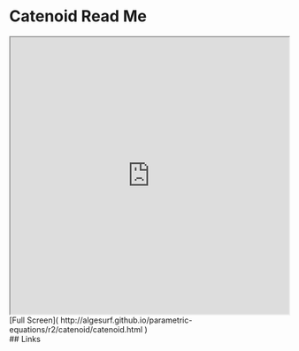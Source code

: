 Catenoid Read Me
===

<iframe src='http://algesurf.github.io/parametric-equations/r2/catenoid/catenoid.html' width=100% height=500px >
There is an `iframe` here. It is not visible when viewed on github.com/algesurf. To view, please see 'Project Links' below.
</iframe>
[Full Screen]( http://algesurf.github.io/parametric-equations/r2/catenoid/catenoid.html )
<br>
## Links 
<http://www.3d-meier.de/tut3/Seite23.html>  

